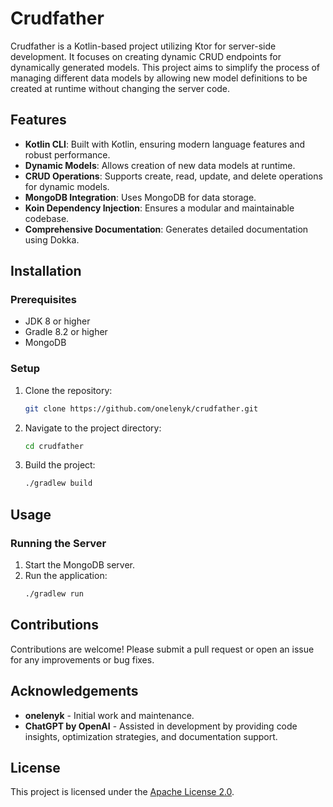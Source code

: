 # Crudfather

Crudfather is a Kotlin-based project utilizing Ktor for server-side development. It focuses on creating dynamic CRUD endpoints for dynamically generated models. This project aims to simplify the process of managing different data models by allowing new model definitions to be created at runtime without changing the server code.

## Features

- **Kotlin CLI**: Built with Kotlin, ensuring modern language features and robust performance.
- **Dynamic Models**: Allows creation of new data models at runtime.
- **CRUD Operations**: Supports create, read, update, and delete operations for dynamic models.
- **MongoDB Integration**: Uses MongoDB for data storage.
- **Koin Dependency Injection**: Ensures a modular and maintainable codebase.
- **Comprehensive Documentation**: Generates detailed documentation using Dokka.

## Installation

### Prerequisites
- JDK 8 or higher
- Gradle 8.2 or higher
- MongoDB

### Setup
1. Clone the repository:
   ```sh
   git clone https://github.com/onelenyk/crudfather.git
   ```
2. Navigate to the project directory:
   ```sh
   cd crudfather
   ```
3. Build the project:
   ```sh
   ./gradlew build
   ```

## Usage

### Running the Server
1. Start the MongoDB server.
2. Run the application:
   ```sh
   ./gradlew run
   ```

## Contributions

Contributions are welcome! Please submit a pull request or open an issue for any improvements or bug fixes.

## Acknowledgements

- **onelenyk** - Initial work and maintenance.
- **ChatGPT by OpenAI** - Assisted in development by providing code insights, optimization strategies, and documentation support.

## License

This project is licensed under the [Apache License 2.0](LICENSE).
